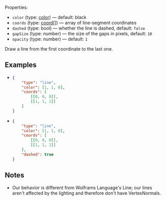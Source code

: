 Properties:
- `color` (type: [color](/mathics-threejs-backend/types/color)) — default: black
- `coords` (type: [coord[]](/mathics-threejs-backend/types/coord)) — array of line-segment coordinates
- `dashed` (type: bool) — whether the line is dashed, default: `false`
- `gapSize` (type: number) — the size of the gaps in pixels, default: `10`
- `opacity` (type: number) — default: `1`

Draw a line from the first coordinate to the last one.

## Examples
- ```json
  {
      "type": "line",
      "color": [1, 1, 0],
      "coords": [
          [[0, 0, 0]],
          [[1, 1, 1]]
      ]
  }
  ```
  <div class='center' id='graphics-container-1'></div>
  <script>
      drawGraphics3d(
          document.getElementById('graphics-container-1'),
          {
              elements: [
                  {
                      type: 'line',
                      color: [1, 1, 0],
                      coords: [
                          [[0, 0, 0]],
                          [[1, 1, 1]]
                      ]
                  }
              ],
              viewpoint: [2, -4, 4]
          }
      );
  </script>
- ```json
  {
      "type": "line",
      "color": [1, 1, 0],
      "coords": [
          [[0, 0, 0]],
          [[1, 1, 1]]
      ],
      "dashed": true
  }
  ```
  <div class='center' id='graphics-container-2'></div>
  <script>
      drawGraphics3d(
          document.getElementById('graphics-container-2'),
          {
              elements: [
                  {
                      type: 'line',
                      color: [1, 1, 0],
                      coords: [
                          [[0, 0, 0]],
                          [[1, 1, 1]]
                      ],
                      dashed: true
                  }
              ],
              viewpoint: [2, -4, 4]
          }
      );
  </script>

## Notes
-  Our behavior is different from Wolframs Language's Line; our lines aren't affected by the lighting and therefore don't have VertexNormals.
